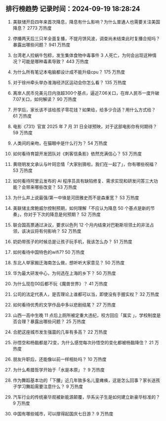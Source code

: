
## 排行榜趋势 记录时间：2024-09-19 18:28:24
  
  1. 美联储开启四年来首次降息，降息有什么影响？为什么普通人也需要关注美国降息？ 2773 万热度
    
  2. 停播两天后三只羊全面复播，不提月饼风波，调查尚未结束此时复播合规吗？暴露出哪些问题？ 941 万热度
    
  3. 台湾老人捡蜗牛包粽，发生集体食物中毒事件 3 人死亡，为何会出现这种情况？可能是哪种毒素导致？ 443 万热度
    
  4. 为什么所有笔记本电脑都设计成不能升级cpu？ 175 万热度
    
  5. 对于徐州牵头举办淮海经济区运动会你怎么看？ 135 万热度
    
  6. 离岸人民币兑美元日内涨超300个基点，逼近7.06关口，在岸人民币一度升破7.07关口，如何解读？ 90 万热度
    
  7. 开学后，家长该不该给孩子零花钱？如果给，给多少合适？用什么方式给？ 61 万热度
    
  8. 电影《731》官宣 2025 年 7 月 31 日全球预映，对于这部电影你有何期待？ 59 万热度
    
  9. 人类间的亲吻，在猫眼中是什么行为？ 54 万热度
    
  10. 如何看待育碧开发团队对《刺客信条影》依然充满信心？ 53 万热度
    
  11. 黄晓明发文承认与叶珂恋情「大家别猜啦，我们在一起了」，你有哪些祝福？ 53 万热度
    
  12. 如何看待阿里云发布的 AI 程序员具有缺陷修复、需求实现和研发问答三大功能？会带来哪些改变？ 53 万热度
    
  13. 为什么井上说最强/第一中锋是河田雅史而不是森重宽？ 53 万热度
    
  14. 美联储主席鲍威尔控制预期，如何理解「不应认为降息 50 个基点是新的节奏」，你对于下次的降息是何预期？ 52 万热度
    
  15. 联合国高票通过决议，要求以色列 12 个月内结束对巴勒斯坦领土的非法占领，该决议将有何影响？ 52 万热度
    
  16. 奶奶带孩子的时候总是让孩子玩手机，我该怎么办？ 51 万热度
    
  17. 如何看待中国特色的wifi7? 50 万热度
    
  18. 东北人举家搬迁海南怎么做，想听听大家意见？ 50 万热度
    
  19. 华为最大研发中心，为何选在上海的乡下？ 50 万热度
    
  20. 为什么现在00后都不玩《魔兽世界》？ 41 万热度
    
  21. 公司的法定代表人，是否理论上谁都可以当，即使没有手握实权？ 32 万热度
    
  22. 如何看待优秀的文学作品中多以悲剧结尾？ 27 万热度
    
  23. 山西一高中生晚 11 点后上厕所被定重大违纪，校方回应「属实 」，学校制度是否合理？暴露出哪些问题？ 25 万热度
    
  24. 合肥这座城市发生强震的几率有多高？ 22 万热度
    
  25. 孙悟空和杨戬都是72变，为什么感觉每次孙悟空的变化都被杨戬降住？ 21 万热度
    
  26. 朋友升职后，还能像以前一样相处吗？ 10 万热度
    
  27. 为什么希腊哲学开始于「水是本原」？ 9 万热度
    
  28. 作为舞蹈基本功的「下腰」近几年致多名儿童瘫痪，这是怎么回事？家长送孩子学习舞蹈需要注意什么？ 9 万热度
    
  29. 汽车行业的传统豪华观被新能源颠覆，华系尖子生是如何建立新豪华标准的？ 9 万热度
    
  30. 中国有哪些城市，可以撑得起国庆七日游？ 9 万热度
    